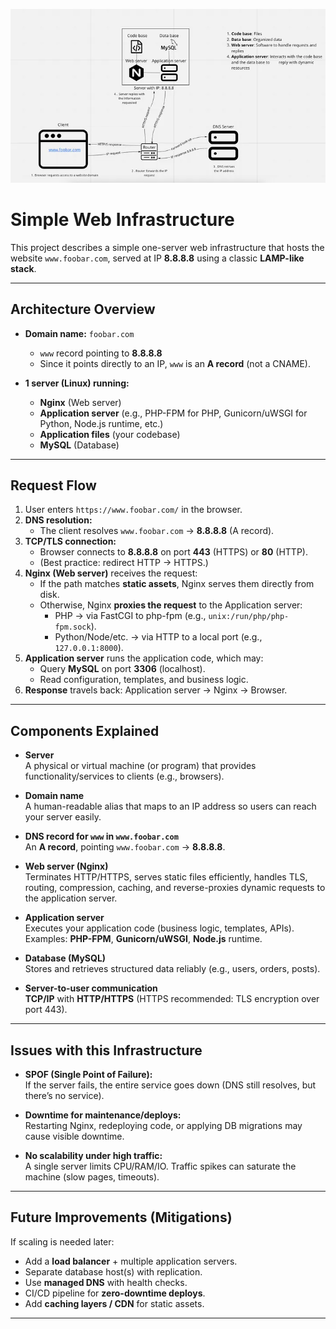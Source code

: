 <p align="center">
  <img src="/web_infrastructure_design/images/1*iBstDyO1wFNbfs3X70Jy7w.webp" alt="Webstackserver" width="800" />
</p>

# Simple Web Infrastructure

This project describes a simple one-server web infrastructure that hosts the website `www.foobar.com`, served at IP **8.8.8.8** using a classic **LAMP-like stack**.

---

## Architecture Overview

- **Domain name:** `foobar.com`  
  - `www` record pointing to **8.8.8.8**  
  - Since it points directly to an IP, `www` is an **A record** (not a CNAME).

- **1 server (Linux) running:**
  - **Nginx** (Web server)
  - **Application server** (e.g., PHP-FPM for PHP, Gunicorn/uWSGI for Python, Node.js runtime, etc.)
  - **Application files** (your codebase)
  - **MySQL** (Database)

---

## Request Flow

1. User enters `https://www.foobar.com/` in the browser.  
2. **DNS resolution:**  
   - The client resolves `www.foobar.com` → **8.8.8.8** (A record).  
3. **TCP/TLS connection:**  
   - Browser connects to **8.8.8.8** on port **443** (HTTPS) or **80** (HTTP).  
   - (Best practice: redirect HTTP → HTTPS.)  
4. **Nginx (Web server)** receives the request:  
   - If the path matches **static assets**, Nginx serves them directly from disk.  
   - Otherwise, Nginx **proxies the request** to the Application server:  
     - PHP → via FastCGI to php-fpm (e.g., `unix:/run/php/php-fpm.sock`).  
     - Python/Node/etc. → via HTTP to a local port (e.g., `127.0.0.1:8000`).  
5. **Application server** runs the application code, which may:  
   - Query **MySQL** on port **3306** (localhost).  
   - Read configuration, templates, and business logic.  
6. **Response** travels back: Application server → Nginx → Browser.  

---

## Components Explained

- **Server**  
  A physical or virtual machine (or program) that provides functionality/services to clients (e.g., browsers).

- **Domain name**  
  A human-readable alias that maps to an IP address so users can reach your server easily.

- **DNS record for `www` in `www.foobar.com`**  
  An **A record**, pointing `www.foobar.com` → **8.8.8.8**.

- **Web server (Nginx)**  
  Terminates HTTP/HTTPS, serves static files efficiently, handles TLS, routing, compression, caching, and reverse-proxies dynamic requests to the application server.

- **Application server**  
  Executes your application code (business logic, templates, APIs).  
  Examples: **PHP-FPM**, **Gunicorn/uWSGI**, **Node.js** runtime.

- **Database (MySQL)**  
  Stores and retrieves structured data reliably (e.g., users, orders, posts).

- **Server-to-user communication**  
  **TCP/IP** with **HTTP/HTTPS** (HTTPS recommended: TLS encryption over port 443).

---

## Issues with this Infrastructure

- **SPOF (Single Point of Failure):**  
  If the server fails, the entire service goes down (DNS still resolves, but there’s no service).

- **Downtime for maintenance/deploys:**  
  Restarting Nginx, redeploying code, or applying DB migrations may cause visible downtime.

- **No scalability under high traffic:**  
  A single server limits CPU/RAM/IO. Traffic spikes can saturate the machine (slow pages, timeouts).

---

## Future Improvements (Mitigations)

If scaling is needed later:
- Add a **load balancer** + multiple application servers.  
- Separate database host(s) with replication.  
- Use **managed DNS** with health checks.  
- CI/CD pipeline for **zero-downtime deploys**.  
- Add **caching layers / CDN** for static assets.

---